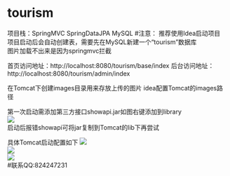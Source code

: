 # tourism
项目栈：SpringMVC SpringDataJPA MySQL
#注意：
推荐使用Idea启动项目  
项目启动后会自动创建表，需要先在MySQL新建一个“tourism”数据库  
图片加载不出来是因为springmvc拦截  

首页访问地址：http://localhost:8080/tourism/base/index
后台访问地址：http://localhost:8080/tourism/admin/index

在Tomcat下创建images目录用来存放上传的图片 idea配置Tomcat的images路径

第一次启动需添加第三方接口showapi.jar如图右键添加到library   
![](https://github.com/jwwam/tourism/blob/master/src/main/webapp/images/addjar1.png)    
启动后报错showapi可将jar复制到Tomcat的lib下再尝试  

具体Tomcat启动配置如下
![](https://github.com/jwwam/tourism/blob/master/src/main/webapp/images/imageUpload1.png)  
![](https://github.com/jwwam/tourism/blob/master/src/main/webapp/images/imageUpload2.png)  
![](https://github.com/jwwam/tourism/blob/master/src/main/webapp/images/imageUpload3.png)  
#联系QQ:824247231  
